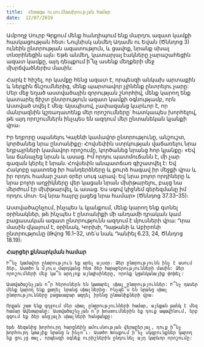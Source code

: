 ```yaml
---
title:  Հետագա ուսումնասիրության համար
date:  12/07/2019
---
```


Ամբողջ Սուրբ Գրքում մենք հանդիպում ենք մարդու ազատ կամքի հասկացության հետ։ Նույնիսկ անմեղ Ադամն ու Եվան (Ծննդոց 3) ունեին ընտրության ազատություն, և ցավոք, նրանք սխալ տնօրինեցին այն։ Եթե անմեղ, կատարյալ էակները չարաշահեցին ազատ կամքը, այդ դեպքում ի՞նչ ասենք մեղքերի մեջ մխրճվածներիս մասին:

Հարկ է հիշել, որ կամքը հենց ազատ է, որպեսզի անկախ արտաքին և ներքին ճնշումներից, մենք պարտավոր չլինենք ընտրելու չարը: Մեր մեջ եղած աստվածային զորության շնորհիվ, մենք կարող ենք կատարել ճիշտ ընտրություն ազատ կամքի օգնությամբ, որն Աստված տվել է մեզ։ Այսպիսով, չափազանց կարևոր է, որ մանրազնին կշռադատենք մեր որոշումները՝ հատկապես խորհելով, թե այդ որոշումներն ինչպես են ազդում մեր ընտանեկան կյանքի վրա։

Իր եղբորը սպանելու Կայենի կամավոր ընտրությունը, անշուշտ, կործանեց նրա ընտանիքը։ Հովսեփին ստրկության վաճառելու նրա եղբայրների կամավոր որոշումը, կործանեց նրանց հոր կյանքը։ «Եվ նա ճանաչեց նրան և ասաց. Իմ որդու պատմուճանն է, մի չար գազան կերել է նրան. Հովսեփն անպատճառ գիշատվել է։ Եվ Հակոբը պատռեց իր հանդերձները և քուրձ հագավ իր մեջքի վրա և իր որդու համար շատ օրեր սուգ արավ։ Եվ նրա բոլոր որդիները և նրա բոլոր աղջիկները վեր կացան նրան մխիթարելու, բայց նա մերժում էր մխիթարվել, և ասաց. Ես սգով կիջնեմ գերեզմանը իմ որդու մոտ։ Եվ նրա հայրը լացեց նրա համար» (Ծննդոց 37.33–35)։

Աստվածաշնչում, ինչպես և կյանքում, մենք կարող ենք գտնել օրինակներ, թե ինչպես է ընտանիքի մի անդամի դրական կամ բացասական ազատ ընտրությունն ազդում է մյուսների վրա: Դրա մասին վկայում է, օրինակ, Կորխի, Դաթանի և Աբիրոնի ընտրությունը (Թվոց 16.1–32, տե՛ս նաև Դանիել 6.23, 24, Ծննդոց 18.19)։

**Հարցեր քննարկման համար**

`Ի՞նչ կամավոր ընտրություն եք արել այսօր։ Ձեր ընտրությունն ինչ է ասում ձեր, Աստծո և մյուս մարդկանց հետ ձեր հարաբերությունների մասին: Ձեր որոշումների մեջ կա՞ն արդյոք այնպիսիները, որոնք կցանկանայիք փոխել:`

`Աստվածաշնչյան ո՞ր հերոսներն են կատարել սխալ ընտրություններ: Ի՞նչ դասեր մենք կարող ենք քաղել նրանց սխալներից։ Ինչպե՞ս են նրանց սխալ ընտրությունները բացասաբար ազդել իրենց ընտանիքների վրա։`

`Որքան շատ ենք զղջում մեր սխալ ընտրությունների համար, այնքան թանկ է մեզ համար Ավետարանը: Աստվածաշնչյան ո՞ր խոստումներին եք դուք ապավինում, երբ զգում եք ձեր անցյալի սխալների հանցանքը:`

`Եթե ձեզանից խորհուրդ հարցնեին ամուսնության վերաբերյալ, դուք ի՞նչ խորհուրդ կտայիք նրանց և ինչո՞ւ։ Աստծո Խոսքում ի՞նչ սկզբունքներ կարող եք ցույց տալ, որպեսզի օգնեք ուրիշներին ընդունել այդ կարևոր որոշումը:`